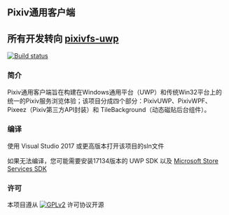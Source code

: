 ## Pixiv通用客户端

## 所有开发转向 [pixivfs-uwp](https://github.com/tobiichiamane/pixivfs-uwp)

[![Build status](https://ci.appveyor.com/api/projects/status/5f0blsx5erxga6so?svg=true)](https://ci.appveyor.com/project/yinyue200/pixivuniversal)

### 简介
 Pixiv通用客户端旨在构建在Windows通用平台（UWP）和传统Win32平台上的统一的Pixiv服务浏览体验；该项目分成四个部分：PixivUWP、PixivWPF、Pixeez（Pixiv第三方API封装）和 TileBackground（动态磁贴后台组件）。

### 编译

使用 Visual Studio 2017 或更高版本打开该项目的sln文件

如果无法编译，您可能需要安装17134版本的 UWP SDK 以及 [Microsoft Store Services SDK](http://aka.ms/store-em-sdk)

### 许可

 本项目遵从 [![GPLv2](https://img.shields.io/badge/license-GPLv2-blue.svg?style=flat)](LICENSE.md) 许可协议开源
